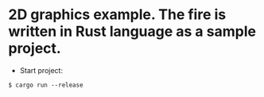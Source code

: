 # 2D graphics example. The fire is written in Rust language as a sample project.

* Start project:
```
$ cargo run --release
```